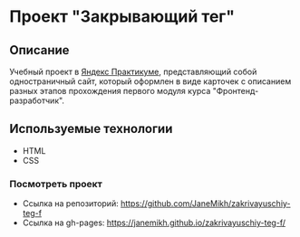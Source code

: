 # Проект "Закрывающий тег"

## Описание
Учебный проект в [Яндекс Практикуме](https://practicum.yandex.ru/), представляющий собой одностраничный сайт, который оформлен в виде карточек с описанием разных этапов прохождения первого модуля курса "Фронтенд-разработчик".

## Используемые технологии
- HTML
- CSS

### Посмотреть проект
- Ссылка на репозиторий: https://github.com/JaneMikh/zakrivayuschiy-teg-f
- Ссылка на gh-pages: https://janemikh.github.io/zakrivayuschiy-teg-f/